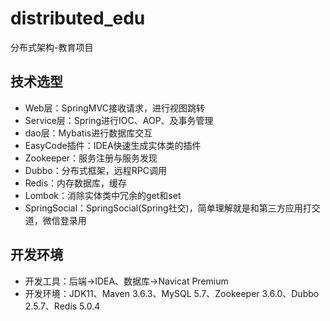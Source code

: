# distributed_edu
分布式架构-教育项目

## 技术选型
- Web层：SpringMVC接收请求，进行视图跳转
- Service层：Spring进行IOC、AOP、及事务管理
- dao层：Mybatis进行数据库交互
- EasyCode插件：IDEA快速生成实体类的插件
- Zookeeper：服务注册与服务发现
- Dubbo：分布式框架，远程RPC调用
- Redis：内存数据库，缓存
- Lombok：消除实体类中冗余的get和set
- SpringSocial：SpringSocial(Spring社交)，简单理解就是和第三方应用打交道，微信登录用

## 开发环境
- 开发工具：后端->IDEA、数据库->Navicat Premium
- 开发环境：JDK11、Maven 3.6.3、MySQL 5.7、Zookeeper 3.6.0、Dubbo 2.5.7、Redis 5.0.4

